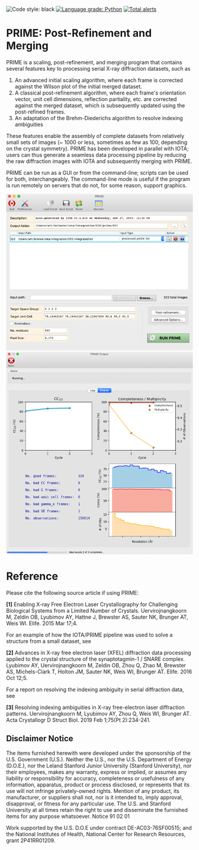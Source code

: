 ![Code style: black](https://img.shields.io/badge/code%20style-black-000000.svg)
[![Language grade: Python](https://img.shields.io/lgtm/grade/python/g/ssrl-px/iota.svg?logo=lgtm&logoWidth=18)](https://lgtm.com/projects/g/ssrl-px/iota/context:python)
[![Total alerts](https://img.shields.io/lgtm/alerts/g/ssrl-px/iota.svg?logo=lgtm&logoWidth=18)](https://lgtm.com/projects/g/ssrl-px/iota/alerts/)

# PRIME: Post-Refinement and Merging

PRIME is a scaling, post-refinement, and merging program that contains several features key to processing serial X-ray diffraction datasets, such as

  1. An advanced initial scaling algorithm, where each frame is corrected against the Wilson plot of the initial merged dataset.
  2. A classical post-refinement algorithm, where each frame's orientation vector, unit cell dimensions, reflection partiality, etc. are corrected against the merged dataset, which is subsequently updated using the post-refined frames.
  3. An adaptation of the Brehm-Diederichs algorithm to resolve indexing ambiguities
  
These features enable the assembly of complete datasets from relatively small sets of images (~ 1000 or less, sometimes as few as 100, depending on the crystal symmetry). PRIME has been developed in parallel with IOTA; users can thus generate a seamless data processing pipeline by reducing the raw diffraction images with IOTA and subsequently merging with PRIME.

PRIME can be run as a GUI or from the command-line; scripts can be used for both, interchangeably. The command-line mode is useful if the program is run remotely on servers that do not, for some reason, support graphics.

![PRIME main screen](doc/prime_main_screen_12022019.png)![PRIME run screen](doc/prime_run_screen_12022019.png)

# Reference

Please cite the following source article if using PRIME:

**[1]** Enabling X-ray Free Electron Laser Crystallography for Challenging Biological Systems from a Limited Number of Crystals. Uervirojnangkoorn M, Zeldin OB, Lyubimov AY, Hattne J, Brewster AS, Sauter NK, Brunger AT, Weis WI. Elife. 2015 Mar 17;4.

For an example of how the IOTA/PRIME pipeline was used to solve a structure from a small dataset, see

**[2]** Advances in X-ray free electron laser (XFEL) diffraction data processing applied to the crystal structure of the synaptotagmin-1 / SNARE complex. Lyubimov AY, Uervirojnangkoorn M, Zeldin OB, Zhou Q, Zhao M, Brewster AS, Michels-Clark T, Holton JM, Sauter NK, Weis WI, Brunger AT. Elife. 2016 Oct 12;5.

For a report on resolving the indexing ambiguity in serial diffraction data, see

**[3]** Resolving indexing ambiguities in X-ray free-electron laser diffraction patterns. Uervirojnangkoorn M, Lyubimov AY, Zhou Q, Weis WI, Brunger AT. Acta Crystallogr D Struct Biol. 2019 Feb 1;75(Pt 2):234-241.

## Disclaimer Notice

The items furnished herewith were developed under the sponsorship 
of the U.S. Government (U.S.).  Neither the U.S., nor the U.S. 
Department of Energy (D.O.E.), nor the Leland Stanford Junior 
University (Stanford University), nor their employees, makes any
warranty, express or implied, or assumes any liability or 
responsibility for accuracy, completeness or usefulness of any 
information, apparatus, product or process disclosed, or represents
that its use will not infringe privately-owned rights.  Mention of
any product, its manufacturer, or suppliers shall not, nor is it 
intended to, imply approval, disapproval, or fitness for any 
particular use.  The U.S. and Stanford University at all times 
retain the right to use and disseminate the furnished items for any
purpose whatsoever.                                 Notice 91 02 01

Work supported by the U.S. D.O.E under contract DE-AC03-76SF00515; 
and the National Institutes of Health, National Center for Research 
Resources, grant 2P41RR01209. 

